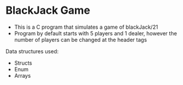 # BlackJack Game

- This is a C program that simulates a game of blackJack/21
- Program by default starts with 5 players and 1 dealer, however the number of players can be changed at the header tags

Data structures used:

- Structs
- Enum
- Arrays


